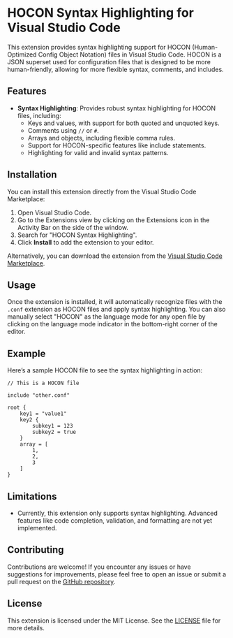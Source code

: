 # HOCON Syntax Highlighting for Visual Studio Code

This extension provides syntax highlighting support for HOCON (Human-Optimized Config Object Notation) files in Visual Studio Code. HOCON is a JSON superset used for configuration files that is designed to be more human-friendly, allowing for more flexible syntax, comments, and includes.

## Features

- **Syntax Highlighting**: Provides robust syntax highlighting for HOCON files, including:
  - Keys and values, with support for both quoted and unquoted keys.
  - Comments using `//` or `#`.
  - Arrays and objects, including flexible comma rules.
  - Support for HOCON-specific features like include statements.
  - Highlighting for valid and invalid syntax patterns.

## Installation

You can install this extension directly from the Visual Studio Code Marketplace:

1. Open Visual Studio Code.
2. Go to the Extensions view by clicking on the Extensions icon in the Activity Bar on the side of the window.
3. Search for "HOCON Syntax Highlighting".
4. Click **Install** to add the extension to your editor.

Alternatively, you can download the extension from the [Visual Studio Code Marketplace](https://marketplace.visualstudio.com/).

## Usage

Once the extension is installed, it will automatically recognize files with the `.conf` extension as HOCON files and apply syntax highlighting. You can also manually select "HOCON" as the language mode for any open file by clicking on the language mode indicator in the bottom-right corner of the editor.

## Example

Here’s a sample HOCON file to see the syntax highlighting in action:

```hocon
// This is a HOCON file

include "other.conf"

root {
    key1 = "value1"
    key2 {
        subkey1 = 123
        subkey2 = true
    }
    array = [
        1,
        2,
        3
    ]
}
```

## Limitations

- Currently, this extension only supports syntax highlighting. Advanced features like code completion, validation, and formatting are not yet implemented.

## Contributing

Contributions are welcome! If you encounter any issues or have suggestions for improvements, please feel free to open an issue or submit a pull request on the [GitHub repository](https://github.com/mattheworford/hocon-tools).

## License

This extension is licensed under the MIT License. See the [LICENSE](LICENSE) file for more details.